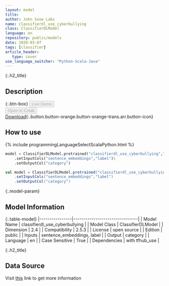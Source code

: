 ```yaml
---
layout: model
title: 
author: John Snow Labs
name: classifierdl_use_cyberbullying
class: ClassifierDLModel
language: en
repository: public/models
date: 2020-03-07
tags: [classifier]
article_header:
   type: cover
use_language_switcher: "Python-Scala-Java"
---
```


{:.h2_title}
## Description 




{:.btn-box}
<button class="button button-orange" disabled>Live Demo</button><br/><button class="button button-orange" disabled>Open in Colab</button><br/>[Download](https://s3.amazonaws.com/auxdata.johnsnowlabs.com/public/models/classifierdl_use_cyberbullying_en_2.5.3_2.4_1593783319298.zip){:.button.button-orange.button-orange-trans.arr.button-icon}<br/>

## How to use 
<div class="tabs-box" markdown="1">

{% include programmingLanguageSelectScalaPython.html %}

```python
model = ClassifierDLModel.pretrained("classifierdl_use_cyberbullying","en","public/models")\
	.setInputCols("sentence_embeddings","label")\
	.setOutputCol("category")
```

```scala
val model = ClassifierDLModel.pretrained("classifierdl_use_cyberbullying","en","public/models")
	.setInputCols("sentence_embeddings","label")
	.setOutputCol("category")
```
</div>



{:.model-param}
## Model Information
{:.table-model}
|----------------|--------------------------------|
| Model Name     | classifierdl_use_cyberbullying |
| Model Class    | ClassifierDLModel              |
| Dimension      | 2.4                            |
| Compatibility  | 2.5.3                          |
| License        | open source                    |
| Edition        | public                         |
| Inputs         | sentence_embeddings, label     |
| Output         | category                       |
| Language       | en                             |
| Case Sensitive | True                           |
| Dependencies   | with tfhub_use                 |




{:.h2_title}
## Data Source
  
Visit [this](https://github.com/JohnSnowLabs/spark-nlp/blob/master/src/main/scala/com/johnsnowlabs/nlp/annotators/classifier/dl/ClassifierDLModel.scala) link to get more information

